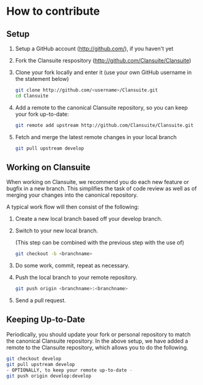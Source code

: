 # How to contribute

## Setup

 1. Setup a GitHub account (http://github.com/), if you haven't yet
 2. Fork the Clansuite respository (http://github.com/Clansuite/Clansuite)
 3. Clone your fork locally and enter it (use your own GitHub username
    in the statement below)

    ```sh
    git clone http://github.com/<username>/Clansuite.git
    cd Clansuite
    ```

 4. Add a remote to the canonical Clansuite repository, so you can keep your fork
    up-to-date:

    ```sh
    git remote add upstream http://github.com/Clansuite/Clansuite.git
    ```

 5. Fetch and merge the latest remote changes in your local branch

    ```sh
    git pull upstream develop
    ```

## Working on Clansuite

When working on Clansuite, we recommend you do each new feature or bugfix in a new branch.
This simplifies the task of code review as well as of merging your changes into the canonical repository.

A typical work flow will then consist of the following:

 1. Create a new local branch based off your develop branch.
 2. Switch to your new local branch.

    (This step can be combined with the previous step with the use of)

    ```sh
    git checkout -b <branchname>
    ```

 3. Do some work, commit, repeat as necessary.
 4. Push the local branch to your remote repository.

    ```sh
    git push origin <branchname>:<branchname>
    ```

 5. Send a pull request.

## Keeping Up-to-Date

Periodically, you should update your fork or personal repository to match the canonical Clansuite repository.
In the above setup, we have added a remote to the Clansuite repository, which allows you to do the following.

```sh
git checkout develop
git pull upstream develop
- OPTIONALLY, to keep your remote up-to-date -
git push origin develop:develop
```
